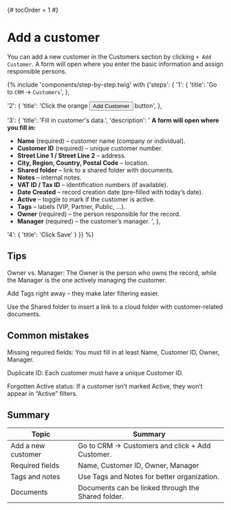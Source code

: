 {# tocOrder = 1 #}

# Add a customer

You can add a new customer in the Customers section by clicking `+ Add Customer`. A form will open where you enter the basic information and assign responsible persons.

{% include 'components/step-by-step.twig' with {'steps': {
  '1': {
    'title': 'Go to `CRM` → `Customers`',
  },

  '2': {
    'title': 'Click the orange <button class="btn btn-add"><span class="icon"><i class="fas fa-plus"></i></span><span class="text">Add Customer</span></button> button',
  },

  '3': {
    'title': 'Fill in customer\'s data.',
    'description': '
**A form will open where you fill in:**
  * **Name** (required) – customer name (company or individual).
  * **Customer ID** (required) – unique customer number.
  * **Street Line 1 / Street Line 2** – address.
  * **City, Region, Country, Postal Code** – location.
  * **Shared folder** – link to a shared folder with documents.
  * **Notes** – internal notes.
  * **VAT ID / Tax ID** – identification numbers (if available).
  * **Date Created** – record creation date (pre-filled with today’s date).
  * **Active** – toggle to mark if the customer is active.
  * **Tags** – labels (VIP, Partner, Public, …).
  * **Owner** (required) – the person responsible for the record.
  * **Manager** (required) – the customer’s manager.
    ',
  },

  '4': {
    'title': 'Click Save'
  }
}} %}

## Tips

Owner vs. Manager: The Owner is the person who owns the record, while the Manager is the one actively managing the customer.

Add Tags right away – they make later filtering easier.

Use the Shared folder to insert a link to a cloud folder with customer-related documents.

## Common mistakes

Missing required fields: You must fill in at least Name, Customer ID, Owner, Manager.

Duplicate ID: Each customer must have a unique Customer ID.

Forgotten Active status: If a customer isn’t marked Active, they won’t appear in “Active” filters.

## Summary

| Topic              | Summary                                            |
| ------------------ | -------------------------------------------------- |
| Add a new customer | Go to CRM -> Customers and click + Add Customer.   |
| Required fields    | Name, Customer ID, Owner, Manager                  |
| Tags and notes     | Use Tags and Notes for better organization.        |
| Documents          | Documents can be linked through the Shared folder. |

